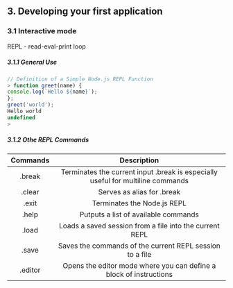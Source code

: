<h2>3. Developing your first application</h2>

<h3>3.1 Interactive mode</h3>

REPL - read-eval-print loop

<h5>3.1.1 General Use</h5>

```js
// Definition of a Simple Node.js REPL Function
> function greet(name) {
console.log(`Hello ${name}`);
};
greet('world');
Hello world
undefined
> 
```

<h5>3.1.2 Othe REPL Commands</h5>

| Commands   |      Description      | 
|:----------:|:-------------:|
| .break |  Terminates the current input .break is especially useful for multiline commands |
|.clear|Serves as alias for .break|
|.exit|Terminates the Node.js REPL|
|.help|Putputs a list of available commands|
|.load <file>|Loads a saved session from a file into the current REPL|
|.save|Saves the commands of the current REPL session to a file|
|.editor|Opens the editor mode where you can define a block of instructions|

